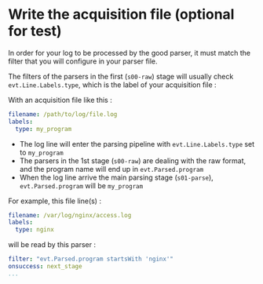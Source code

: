 # Write the acquisition file (optional for test)

In order for your log to be processed by the good parser, it must match the filter that you will configure in your parser file.

The filters of the parsers in the first (`s00-raw`) stage will usually check `evt.Line.Labels.type`, which is the label of your acquisition file :

With an acquisition file like this :

```yaml
filename: /path/to/log/file.log
labels:
  type: my_program
```

 - The log line will enter the parsing pipeline with `evt.Line.Labels.type` set to `my_program`
 - The parsers in the 1st stage (`s00-raw`) are dealing with the raw format, and the program name will end up in `evt.Parsed.program`
 - When the log line arrive the main parsing stage (`s01-parse`), `evt.Parsed.program` will be `my_program`


For example, this file line(s) :

```yaml
filename: /var/log/nginx/access.log
labels:
  type: nginx
```

will be read by this parser :

```yaml
filter: "evt.Parsed.program startsWith 'nginx'"
onsuccess: next_stage
...
```
